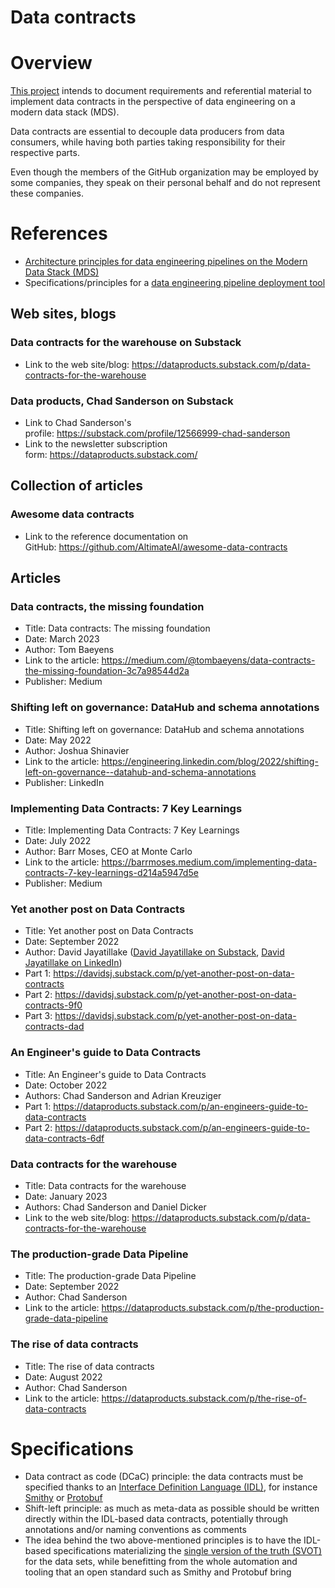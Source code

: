 Data contracts
==============

# Overview
[This project](https://github.com/data-engineering-helpers/data-contracts)
intends to document requirements and referential material to implement
data contracts in the perspective of data engineering on a
modern data stack (MDS).

Data contracts are essential to decouple data producers from data consumers,
while having both parties taking responsibility for their respective parts.

Even though the members of the GitHub organization may be employed by
some companies, they speak on their personal behalf and do not represent
these companies.

# References
* [Architecture principles for data engineering pipelines on the Modern Data Stack (MDS)](https://github.com/data-engineering-helpers/architecture-principles)
* Specifications/principles for a
  [data engineering pipeline deployment tool](https://github.com/data-engineering-helpers/data-pipeline-deployment)

## Web sites, blogs

### Data contracts for the warehouse on Substack
* Link to the web site/blog: https://dataproducts.substack.com/p/data-contracts-for-the-warehouse

### Data products, Chad Sanderson on Substack
* Link to Chad Sanderson's profile: https://substack.com/profile/12566999-chad-sanderson
* Link to the newsletter subscription form: https://dataproducts.substack.com/

## Collection of articles

### Awesome data contracts
* Link to the reference documentation on GitHub: https://github.com/AltimateAI/awesome-data-contracts

## Articles

### Data contracts, the missing foundation
* Title: Data contracts: The missing foundation
* Date: March 2023
* Author: Tom Baeyens
* Link to the article: https://medium.com/@tombaeyens/data-contracts-the-missing-foundation-3c7a98544d2a
* Publisher: Medium

### Shifting left on governance: DataHub and schema annotations
* Title: Shifting left on governance: DataHub and schema annotations
* Date: May 2022
* Author: Joshua Shinavier
* Link to the article: https://engineering.linkedin.com/blog/2022/shifting-left-on-governance--datahub-and-schema-annotations
* Publisher: LinkedIn

### Implementing Data Contracts: 7 Key Learnings
* Title: Implementing Data Contracts: 7 Key Learnings
* Date: July 2022
* Author: Barr Moses, CEO at Monte Carlo
* Link to the article: https://barrmoses.medium.com/implementing-data-contracts-7-key-learnings-d214a5947d5e
* Publisher: Medium

### Yet another post on Data Contracts
* Title: Yet another post on Data Contracts
* Date: September 2022
* Author: David Jayatillake ([David Jayatillake on Substack](https://substack.com/profile/64081583-david-jayatillake),
  [David Jayatillake on LinkedIn](https://www.linkedin.com/in/david-jayatillake/))
* Part 1: https://davidsj.substack.com/p/yet-another-post-on-data-contracts
* Part 2: https://davidsj.substack.com/p/yet-another-post-on-data-contracts-9f0
* Part 3: https://davidsj.substack.com/p/yet-another-post-on-data-contracts-dad

### An Engineer's guide to Data Contracts
* Title: An Engineer's guide to Data Contracts
* Date: October 2022
* Authors: Chad Sanderson and Adrian Kreuziger
* Part 1: https://dataproducts.substack.com/p/an-engineers-guide-to-data-contracts
* Part 2: https://dataproducts.substack.com/p/an-engineers-guide-to-data-contracts-6df

### Data contracts for the warehouse
* Title: Data contracts for the warehouse
* Date: January 2023
* Authors: Chad Sanderson and Daniel Dicker
* Link to the web site/blog: https://dataproducts.substack.com/p/data-contracts-for-the-warehouse

### The production-grade Data Pipeline
* Title: The production-grade Data Pipeline
* Date: September 2022
* Author: Chad Sanderson
* Link to the article: https://dataproducts.substack.com/p/the-production-grade-data-pipeline

### The rise of data contracts
* Title: The rise of data contracts
* Date: August 2022
* Author: Chad Sanderson
* Link to the article: https://dataproducts.substack.com/p/the-rise-of-data-contracts

# Specifications
* Data contract as code (DCaC) principle: the data contracts must be specified thanks
  to an [Interface Definition Language (IDL)](https://en.wikipedia.org/wiki/Interface_description_language),
  for instance [Smithy](https://smithy.io/) or [Protobuf](https://protobuf.dev/)
* Shift-left principle: as much as meta-data as possible should be written directly
  within the IDL-based data contracts, potentially through annotations and/or
  naming conventions as comments
* The idea behind the two above-mentioned principles is to have the IDL-based specifications
  materializing the
  [single version of the truth (SVOT)](https://en.wikipedia.org/wiki/Single_version_of_the_truth)
  for the data sets, while benefitting from the whole automation and tooling that an open standard
  such as Smithy and Protobuf bring

